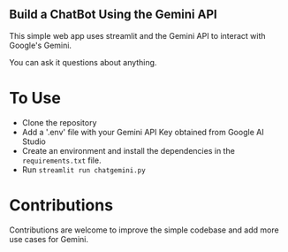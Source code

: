 ## Build a ChatBot Using the Gemini API

This simple web app uses streamlit and the Gemini API to interact with Google's Gemini.

You can ask it questions about anything.

# To Use

- Clone the repository
- Add a '.env' file with your Gemini API Key obtained from Google AI Studio
- Create an environment and install the dependencies in the `requirements.txt` file.
- Run `streamlit run chatgemini.py`

# Contributions

Contributions are welcome to improve the simple codebase and add more use cases for Gemini.